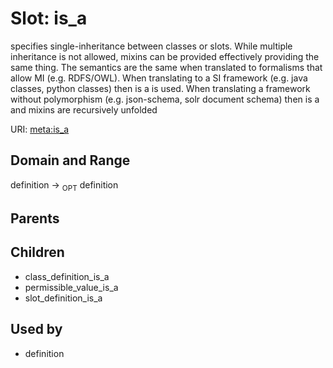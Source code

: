 
# Slot: is_a


specifies single-inheritance between classes or slots. While multiple inheritance is not allowed, mixins can be provided effectively providing the same thing. The semantics are the same when translated to formalisms that allow MI (e.g. RDFS/OWL). When translating to a SI framework (e.g. java classes, python classes) then is a is used. When translating a framework without polymorphism (e.g. json-schema, solr document schema) then is a and mixins are recursively unfolded

URI: [meta:is_a](https://w3id.org/biolink/biolinkml/meta/is_a)


## Domain and Range

definition ->  <sub>OPT</sub> definition

## Parents


## Children

 *  class_definition_is_a
 *  permissible_value_is_a
 *  slot_definition_is_a

## Used by

 * definition
